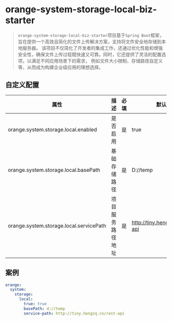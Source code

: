 # orange-system-storage-local-biz-starter

> `orange-system-storage-local-biz-starter`项目基于`Spring Boot`框架，旨在提供一个高效且简化的文件上传解决方案，支持将文件安全地存储到本地服务器。
> 该项目不仅简化了开发者的集成工作，还通过优化性能和增强安全性，确保文件上传过程既快速又可靠。同时，它还提供了灵活的配置选项，以满足不同应用场景下的需求，
> 例如文件大小限制、存储路径自定义等，从而成为构建企业级应用的理想选择。

## 自定义配置

| 属性                                      | 描述       | 必填 | 默认值              |
|-----------------------------------------|----------|----|------------------|
| orange.system.storage.local.enabled     | 是否启用     | 是  | true             |
| orange.system.storage.local.basePath    | 基础存储路径   | 是  | D://temp         |
| orange.system.storage.local.servicePath | 项目服务路径地址 | 是  | http://tiny.hengzq.cn/rest-api |

## 案例

```yaml
orange:
  system:
    storage:
      local:
        true: true
        basePath: d://temp
        service-path: http://tiny.hengzq.cn/rest-api
```